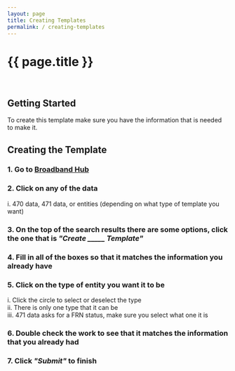 ```yaml
---
layout: page
title: Creating Templates
permalink: / creating-templates
---
```


# {{ page.title }}
<br>

## Getting Started 

To create this template make sure you have the information that is needed to make it. 
<br>

## Creating the Template

### 1. Go to [Broadband Hub](https://app.broadbandhub.us/dashboard)
### 2. Click on any of the data 
i. 470 data, 471 data, or entities (depending on what type of template you want)

### 3. On the top of the search results there are some options, click the one that is *"Create _____ Template"*
### 4. Fill in all of the boxes so that it matches the information you already have
### 5. Click on the type of entity you want it to be 
i. Click the circle to select or deselect the type
<br>
ii. There is only one type that it can be
<br>
iii. 471 data asks for a FRN status, make sure you select what one it is

### 6. Double check the work to see that it matches the information that you already had
### 7. Click *"Submit"* to finish 
